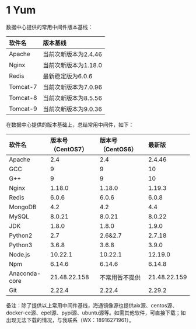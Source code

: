 # 1 Yum

数据中心提供的常用中间件版本基线：

| 软件名 | 版本基线 |
| :--- | :--- |
| Apache | 当前次新版本为2.4.46 |
| Nginx | 当前次新版本为1.18.0 |
| Redis | 最新稳定版为6.0.6 |
| Tomcat-7 | 当前次新版本为7.0.96 |
| Tomcat-8 | 当前次新版本为8.5.56 |
| Tomcat-9 | 当前次新版本为9.0.36 |

在数据中心提供的版本基础上，总结常用中间件，如下：

| 软件名 | 版本号（CentOS7） | 版本号（CentOS6） | 最新版 |
| :--- | :--- | :--- | :--- |
| Apache | 2.4 | 2.4 | 2.4.46 |
| GCC | 9 | 9 | 10 |
| G++ | 9 | 9 | 10 |
| Nginx | 1.18.0 | 1.18.0 | 1.19.3 |
| Redis | 6.0.6 | 6.0.6 | 6.0.8 |
| MongoDB | 4.2 | 4.2 | 4.4 |
| MySQL | 8.0.21 | 8.0.21 | 8.0.22 |
| JDK | 1.8.0 | 1.8.0 | 1.9.0 |
| Python2 | 2.7 | 2.6&2.7 | 2.7.18 |
| Python3 | 3.6.8 | 3.6.8 | 3.9.0 |
| Node.js | 10.22.1 | 10.22.1 | 12.19.0 |
| Npm | 6.14.6 | 6.14.6 | 6.14.8 |
| Anaconda-core | 21.48.22.158 | 不常用暂不提供 | 21.48.22.159 |
| Git | 2.22.4 | 2.22.4 | 2.29.2 |



备注：除了提供以上常用中间件基线，海通镜像源也提供aix源、centos源、docker-ce源、epel源、pypi源、ubuntu源等。如需其他软件，可直接下载；如出现无法下载的情况，与我联系（WX：18916271961）。

